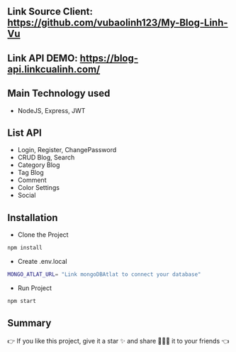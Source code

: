## Link Source Client: https://github.com/vubaolinh123/My-Blog-Linh-Vu
## Link API DEMO: https://blog-api.linkcualinh.com/

## Main Technology used
- NodeJS, Express, JWT

## List API
- Login, Register, ChangePassword
- CRUD Blog, Search
- Category Blog
- Tag Blog
- Comment
- Color Settings
- Social

## Installation
- Clone the Project
```bash
npm install
```
- Create .env.local
```bash
MONGO_ATLAT_URL= "Link mongoDBAtlat to connect your database"
```
- Run Project
```bash
npm start
```

## Summary
👉 If you like this project, give it a star ✨ and share 👨🏻‍💻 it to your friends 👈
